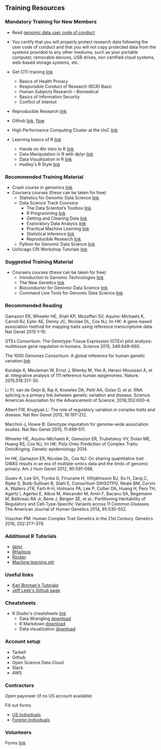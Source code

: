 Training Resources
-----------------

### Mandatory Training for New Members

- Read [genomic data user code of conduct](http://gds.nih.gov/pdf/Genomic_Data_User_Code_of_Conduct.pdf)

- You certify that you will properly protect research data following the user code of conduct and that you will not copy protected data from the systems provided to any other mediums, such as your portable computer, removable devices, USB drives, non certified cloud systems, web-based storage systems, etc.

- Get CITI training [link](https://www.citiprogram.org)
	- Basics of Health Privacy
	- Responsible Conduct of Research (RCR) Basic
	- Human Subjects Research – Biomedical
	- Basics of Information Security
	- Conflict of Interest

- Reproducible Research [link](http://kbroman.org/steps2rr/)
- Github [link](http://kbroman.org/github_tutorial/), [flow](https://guides.github.com/introduction/flow/)
- High Performance Computing Cluster at the UoC [link](https://biocore.cri.uchicago.edu/training/CRI_training_Feb_2015_Intro_HPC.pdf)
- Learning basics of R [link](https://www.rstudio.com/resources/training/online-learning/)
	- Hands on 4hr intro to R [link](https://www.datacamp.com/courses/free-introduction-to-r)
	- Data Manipulation in R with dplyr [link](https://www.datacamp.com/courses/dplyr-data-manipulation-r-tutorial)
	- Data Visualization in R [link](https://www.datacamp.com/courses/ggvis-data-visualization-r-tutorial)
	- Hadley's R Style [link](http://adv-r.had.co.nz/Style.html)

### Recommended Training Material

- Crash course in genomics [link](http://web.stanford.edu/class/stats366/exs/CrashCourseBiology.html)
- Coursera courses (these can be taken for free)
	- Statistics for Genomic Data Science [link](https://www.coursera.org/course/genstats) 
	- Data Science Track Coursera 
		- The Data Scientist’s Toolbox [link](https://www.coursera.org/course/datascitoolbox)
		- R Programming [link](https://www.coursera.org/course/rprog)
		- Getting and Cleaning Data [link](https://www.coursera.org/course/getdata)
		- Exploratory Data Analysis [link](https://www.coursera.org/course/exdata)
		- Practical Machine Learning [link](https://www.coursera.org/course/predmachlearn)
		- Statistical Inference [link](https://www.coursera.org/course/statinference)
		- Reproducible Research [link](https://www.coursera.org/course/repdata)
	- Python for Genomic Data Science [link](https://www.coursera.org/course/genpython)
- Uchicago CRI Workshop Tutorials [link](https://wiki.uchicago.edu/display/CRIwksp/Home)


### Suggested Training Material
- Coursera courses (these can be taken for free)
	- Introduction to Genomic Technologies [link](https://www.coursera.org/course/genintro)
	- The New Genetics [link](http://publications.nigms.nih.gov/thenewgenetics/index.html)
	- Bioconductor for Genomic Data Science [link](https://www.coursera.org/course/genbioconductor)
	- Command Line Tools for Genomic Data Science [link](https://www.coursera.org/course/gencommand)


### Recommended Reading

Gamazon ER, Wheeler HE, Shah KP, Mozaffari SV, Aquino-Michaels K, Carroll RJ, Eyler AE, Denny JC, Nicolae DL, Cox NJ, Im HK: A gene-based association method for mapping traits using reference transcriptome data. Nat Genet 2015:1–10.

GTEx Consortium: The Genotype-Tissue Expression (GTEx) pilot analysis: multitissue gene regulation in humans. Science 2015, 348:648–660.

The 1000 Genomes Consortium: A global reference for human genetic variation [link](http://www.nature.com/doifinder/10.1038/nature15393)

Kundaje A, Meuleman W, Ernst J, Bilenky M, Yen A, Heravi-Moussavi A, et al. Integrative analysis of 111 reference human epigenomes. Nature. 2015;518:317–30. 

Li YI, van de Geijn B, Raj A, Knowles DA, Petti AA, Golan D, et al. RNA splicing is a primary link between genetic variation and disease. Science. American Association for the Advancement of Science; 2016;352:600–4. 

Albert FW, Kruglyak L: The role of regulatory variation in complex traits and disease. Nat Rev Genet 2015, 16:197–212.

Marchini J, Howie B: Genotype imputation for genome-wide association studies. Nat Rev Genet 2010, 11:499–511.

Wheeler HE, Aquino-Michaels K, Gamazon ER, Trubetskoy VV, Dolan ME, Huang RS, Cox NJ, Im HK: Poly-Omic Prediction of Complex Traits: OmicKriging. Genetic epidemiology 2014.

Im HK, Gamazon ER, Nicolae DL, Cox NJ: On sharing quantitative trait GWAS results in an era of multiple-omics data and the limits of genomic privacy. Am J Hum Genet 2012, 90:591–598.

Gusev A, Lee SH, Trynka G, Finucane H, Vilhjálmsson BJ, Xu H, Zang C, Ripke S, Bulik-Sullivan B, Stahl E, Consortium SWGOTPG, Neale BM, Corvin A, Walters JTR, Farh K-H, Holmans PA, Lee P, Collier DA, Huang H, Pers TH, Agartz I, Agerbo E, Albus M, Alexander M, Amin F, Bacanu SA, Begemann M, Belliveau RA Jr, Bene J, Bergen SE, et al.: Partitioning Heritability of Regulatory and Cell-Type-Specific Variants across 11 Common Diseases. The American Journal of Human Genetics 2014, 95:535–552.

Visscher PM: Human Complex Trait Genetics in the 21st Century. Genetics 2016, 202:377–379.



### Additional R Tutorials
- [dplyr](https://cran.rstudio.com/web/packages/dplyr/vignettes/introduction.html)
- [RHadoop](https://github.com/andrie/RHadoop-tutorial/)
- [Rocker](http://dirk.eddelbuettel.com/papers/useR2015_docker.pdf)
- [Machine learning mlr](http://mlr-org.github.io/mlr-tutorial/release/html/)

### Useful links

- [Karl Broman's Tutorials](http://kbroman.org/pages/tutorials.html)
- [Jeff Leek's Github page](https://github.com/jtleek)

### Cheatsheets

- R Studio's cheatsheets [link](https://www.rstudio.com/resources/cheatsheets/)
	- Data Wrangling [download](https://www.rstudio.com/wp-content/uploads/2015/02/data-wrangling-cheatsheet.pdf)
	- R Markdown [download](https://www.rstudio.com/wp-content/uploads/2015/02/rmarkdown-cheatsheet.pdf)
  	- Data visualization [download](https://www.rstudio.com/wp-content/uploads/2015/11/ggplot2-cheatsheet.pdf)

### Account setup

- Tarbell
- Github
- Open Science Data Cloud
- Slack
- AWS

### Contractors


Open payoneer (if no US account available)

Fill out forms 

- [US Individuals](https://www.dropbox.com/sh/2h3xmmxkn2i1tvy/AAADYYRsHwtO8JPJ37_dHKUTa?dl=0)
- [Foreign Individuals](https://www.dropbox.com/sh/8eb5c21kc8ezlbn/AACe7caz-p0vbhBplzA2I4PCa?dl=0)

### Volunteers

Forms [link](https://www.dropbox.com/sh/k1qakuofx6pbi91/AAC-e0gnNImYTUlHqGryyXjJa?dl=0)
